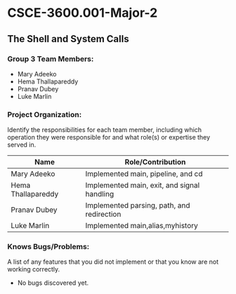 # CSCE-3600.001-Major-2
## The Shell and System Calls

### Group 3 Team Members:
- Mary Adeeko
- Hema Thallapareddy
- Pranav Dubey
- Luke Marlin
  
### Project Organization:
Identify the responsibilities for each team member,
including which operation they were responsible for and what
role(s) or expertise they served in.

| Name                | Role/Contribution                                                                     |
|---------------------|---------------------------------------------------------------------------------------|
| Mary Adeeko         | Implemented main, pipeline, and cd                                                    |
| Hema Thallapareddy  | Implemented main, exit, and signal handling                                           |
| Pranav Dubey        | Implemented parsing, path, and redirection                                            |
| Luke Marlin         | Implemented main,alias,myhistory                                                                         |

### Knows Bugs/Problems:
A list of any features that you did not implement
or that you know are not working correctly.

- No bugs discovered yet.
